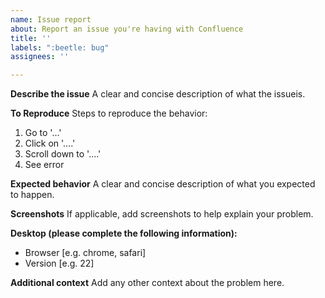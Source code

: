 ```yaml
---
name: Issue report
about: Report an issue you're having with Confluence
title: ''
labels: ":beetle: bug"
assignees: ''

---
```


**Describe the issue**
A clear and concise description of what the issueis.

**To Reproduce**
Steps to reproduce the behavior:
1. Go to '...'
2. Click on '....'
3. Scroll down to '....'
4. See error

**Expected behavior**
A clear and concise description of what you expected to happen.

**Screenshots**
If applicable, add screenshots to help explain your problem.

**Desktop (please complete the following information):**
 - Browser [e.g. chrome, safari]
 - Version [e.g. 22]

**Additional context**
Add any other context about the problem here.
